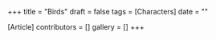 +++
title = "Birds"
draft = false
tags = [Characters]
date = ""

[Article]
contributors = []
gallery = []
+++